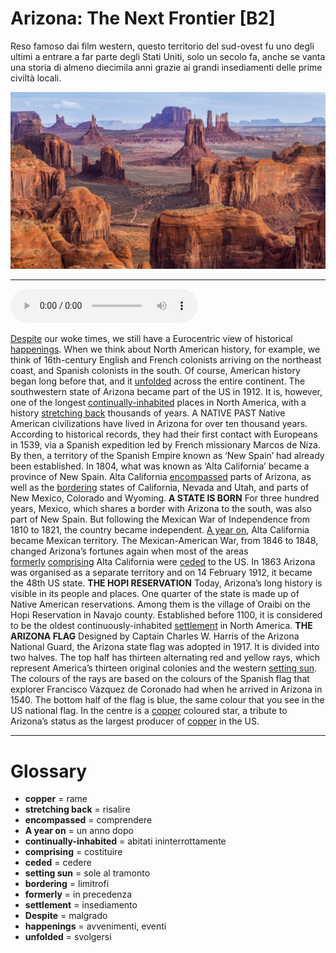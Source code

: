 # Arizona: The Next Frontier   [B2]

Reso famoso dai film western, questo territorio del sud-ovest fu uno degli ultimi a entrare a far parte degli Stati Uniti, solo un secolo fa, anche se vanta una storia di almeno diecimila anni grazie ai grandi insediamenti delle prime civiltà locali.

![](Arizona%20The%20Next%20Frontier.jpg)

--------------

<div>
<audio controls autoplay>
    <source src="https://raw.githubusercontent.com/dartie/speakup/main/2023-06/Arizona%20The%20Next%20Frontier.mp3" type="audio/mpeg">
</audio>
</div>


[Despite](## "malgrado") our woke times, we still have a Eurocentric view of historical [happenings](## "avvenimenti, eventi"). When we think about North American history, for example, we think of 16th-century English and French colonists arriving on the northeast coast, and Spanish colonists in the south. Of course, American history began long before that, and it [unfolded](## "svolgersi") across the entire continent. The southwestern state of Arizona became part of the US in 1912. It is, however, one of the longest [continually-inhabited](## "abitati ininterrottamente") places in North America, with a history [stretching back](## "risalire") thousands of years.
A NATIVE PAST
Native American civilizations have lived in Arizona for over ten thousand years.  According to historical records, they had their first contact with Europeans in 1539, via a Spanish expedition led by French missionary Marcos de Niza. By then, a territory of the Spanish Empire known as ‘New Spain’ had already been established. In 1804, what was known as ‘Alta California’ became a province of New Spain. Alta California [encompassed](## "comprendere") parts of Arizona, as well as the [bordering](## "limitrofi") states of California, Nevada and Utah, and parts of New Mexico, Colorado and Wyoming.
**A STATE IS BORN**
For three hundred years, Mexico, which shares a border with Arizona to the south, was also part of New Spain. But following the Mexican War of Independence from 1810 to 1821, the country became independent. [A year on](## "un anno dopo"), Alta California became Mexican territory. The Mexican-American War, from 1846 to 1848, changed Arizona’s fortunes again when most of the areas [formerly](## "in precedenza") [comprising](## "costituire") Alta California were [ceded](## "cedere") to the US. In 1863 Arizona was organised as a separate territory and on 14 February 1912, it became the 48th US state.
**THE HOPI RESERVATION**
Today, Arizona’s long history is visible in its people and places. One quarter of the state is made up of Native American reservations. Among them is the village of Oraibi on the Hopi Reservation in Navajo county. Established before 1100, it is considered to be the oldest continuously-inhabited [settlement](## "insediamento") in North America.
**THE ARIZONA FLAG**
Designed by Captain Charles W. Harris of the Arizona National Guard, the Arizona state flag was adopted in 1917. It is divided into two halves. The top half has thirteen alternating red and yellow rays, which represent America’s thirteen original colonies and the western [setting sun](## "sole al tramonto"). The colours of the rays are based on the colours of the Spanish flag that explorer Francisco Vázquez de Coronado had when he arrived in Arizona in 1540. The bottom half of the flag is blue, the same colour that you see in the US national flag. In the centre is a [copper](## "rame") coloured star, a tribute to Arizona’s status as the largest producer of [copper](## "rame") in the US.

--------------

<div style = "display:block; clear:both; page-break-after:always;"></div>

# Glossary
* **copper** = rame
* **stretching back** = risalire
* **encompassed** = comprendere
* **A year on** = un anno dopo
* **continually-inhabited** = abitati ininterrottamente
* **comprising** = costituire
* **ceded** = cedere
* **setting sun** = sole al tramonto
* **bordering** = limitrofi
* **formerly** = in precedenza
* **settlement** = insediamento
* **Despite** = malgrado
* **happenings** = avvenimenti, eventi
* **unfolded** = svolgersi
